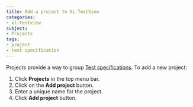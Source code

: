```yaml
---
title: Add a project to XL TestView
categories:
- xl-testview
subject:
- Projects
tags:
- project
- test specification
---
```


Projects provide a way to group [Test specifications](/xl-testview/how-to/create-a-test-specification.html). To add a new project: 

1. Click **Projects** in the top menu bar.
2. Click on the **Add project** button.
3. Enter a unique name for the project.
4. Click **Add project** button.
